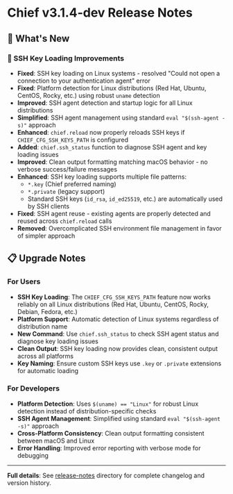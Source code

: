 # Chief v3.1.4-dev Release Notes

## 🚀 What's New

### 🔧 SSH Key Loading Improvements

- **Fixed**: SSH key loading on Linux systems - resolved "Could not open a connection to your authentication agent" error
- **Fixed**: Platform detection for Linux distributions (Red Hat, Ubuntu, CentOS, Rocky, etc.) using robust `uname` detection
- **Improved**: SSH agent detection and startup logic for all Linux distributions
- **Simplified**: SSH agent management using standard `eval "$(ssh-agent -s)"` approach
- **Enhanced**: `chief.reload` now properly reloads SSH keys if `CHIEF_CFG_SSH_KEYS_PATH` is configured
- **Added**: `chief.ssh_status` function to diagnose SSH agent and key loading issues
- **Improved**: Clean output formatting matching macOS behavior - no verbose success/failure messages
- **Enhanced**: SSH key loading supports multiple file patterns:
  - `*.key` (Chief preferred naming)
  - `*.private` (legacy support)
  - Standard SSH keys (`id_rsa`, `id_ed25519`, etc.) are automatically used by SSH clients
- **Fixed**: SSH agent reuse - existing agents are properly detected and reused across `chief.reload` calls
- **Removed**: Overcomplicated SSH environment file management in favor of simpler approach

## 📋 Upgrade Notes

### For Users

- **SSH Key Loading**: The `CHIEF_CFG_SSH_KEYS_PATH` feature now works reliably on all Linux distributions (Red Hat, Ubuntu, CentOS, Rocky, Debian, Fedora, etc.)
- **Platform Support**: Automatic detection of Linux systems regardless of distribution name
- **New Command**: Use `chief.ssh_status` to check SSH agent status and diagnose key loading issues
- **Clean Output**: SSH key loading now provides clean, consistent output across all platforms
- **Key Naming**: Ensure custom SSH keys use `.key` or `.private` extensions for automatic loading

### For Developers

- **Platform Detection**: Uses `$(uname) == "Linux"` for robust Linux detection instead of distribution-specific checks
- **SSH Agent Management**: Simplified using standard `eval "$(ssh-agent -s)"` approach 
- **Cross-Platform Consistency**: Clean output formatting consistent between macOS and Linux
- **Error Handling**: Improved error reporting with verbose mode for debugging

---

**Full details**: See [release-notes](../release-notes/) directory for complete changelog and version history.

